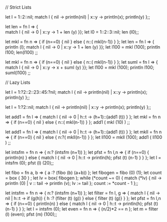 // Strict Lists

let l = 1::2::nil;
match l {
    nil -> println(nil)
|   x::y -> println(x); println(y)
};;

let len = fn l =>
    {   
        match l {
        nil -> 0
      | x::y -> 1 + len (y)
    }};
let l0 = 1::2::3::nil;
len (l0);;

let mkl = fn n =>
{
    if (n==0) {
        nil
    } else {
        n::( mkl(n-1))
    }
};
let len = fn l =>
    {   println (l);
        match l {
        nil -> 0
      | x::y -> 1 + len (y)
    }};
let l100 = mkl (100);
println l100;
len(l100)
;;

let mkl = fn n =>
{
    if (n==0) {
        nil
    } else {
        n::( mkl(n-1))
    }
};
let suml = fn l =>
    {   
        match l {
        nil -> 0
      | x::y -> x + suml (y)
    }};
let l100 = mkl (100);
println l100;
suml(l100)
;;

// Lazy Lists

let l = 1:?2::2::23::45:?nil;
match l {
    nil -> println(nil)
|   x::y -> println(x); println(y)
};;

let l = 1:?2::nil;
match l {
    nil -> println(nil)
|   x::y -> println(x); println(y)
};;

let add1 = fn l => {
    match l {
        nil -> 0
        |
        h::t -> (h+1)::(add1 (t))
    }
};
let mkl = fn n =>
{
    if (n==0) {
        nil
    } else {
        n::( mkl(n-1))
    }
};
add1 ( mkl (10) ) ;;

let add1 = fn l => {
    match l {
        nil -> 0
        |
        h::t -> (h+1)::(add1 (t))
    }
};
let mkll = fn n =>
{
    if (n==0) {
        nil
    } else {
        n:?( mkll(n-1))
    }
};
let ll100 = mkll (100);
add1 ( ll100 ) ;;

let intsfm = fn n => {
    n:? (intsfm (n+1))
};
let pfst = fn l,n => {
    if (n==0) {
        println(n)
    } else {
        match l {
            nil -> 0
            |
            h::t -> println(h); pfst (t) (n-1)
        }
    }
};
let l = intsfm (0);
pfst (l) (20);;

let fibo = fn a, b => { a :? (fibo (b) (a+b)) };
let fibogen = fibo (0) (1);
let count = box ( 30 ) ;
let lv = box( fibogen );
while (*count ~= 0) {
     match (*lv) {
        nil -> println (0)
      | v :: tail -> println (v); lv := tail
     };
     count := *count - 1
};;         

let intsfm = fn n => {
    n:? (intsfm (n+1))
};
let filter = fn l, g => {
    match l {
        nil -> nil
    |
        h::t -> if (g(h)) {
            h :? (filter (t) (g))
        } else { filter (t) (g)}
    }
};
let pfst = fn l,n => {
    if (n==0) {
        println(n)
    } else {
        match l {
            nil -> 0
            |
            h::t -> println(h); pfst (t) (n-1)
        }
    }
};
let l = intsfm (0);
let even = fn n => { (n/2)*2 == n };
let m = filter (l) (even);
pfst (m) (100);;
